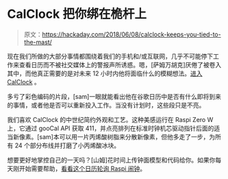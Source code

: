 # CalClock 把你绑在桅杆上

> 原文：<https://hackaday.com/2018/06/08/calclock-keeps-you-tied-to-the-mast/>

现在我们所做的大部分事情都围绕着我们的手机和/或互联网，几乎不可能停下工作来查看日历而不被社交媒体上的警报声所诱惑。嗯，[萨姆万胡克]厌倦了被卷入其中，而他真正需要的是对未来 12 小时内他将面临什么的模糊想法。[进入 CalClock](http://www.instructables.com/id/CalClock-Simply-See-Your-Schedule/) 。

多亏了彩色编码的片段，[sam]一眼就能看出他在谷歌日历中是否有什么即将到来的事情，或者他是否可以重新投入工作。当没有计划时，这些段只是不亮。

我们喜欢 CalClock 的中世纪简约外观和工艺。这种美感运行在 Raspi Zero W 上，它通过 gooCal API 获取 411，并点亮排列在标准时钟机芯驱动指针后面的适当新像素。[sam]本可以用一片丙烯酸树脂来分散新像素，但他多走了一步，为所有 24 个部分布线并打磨了小丙烯酸冰块。

想要更好地掌控自己的一天吗？[山姆]花时间上传钟面模型和代码给你。如果你每天刚开始需要帮助，[看看这个日历轮询 Raspi 闹钟](https://hackaday.com/2013/06/06/alarm-clock-uses-raspberry-pi-to-poll-google-calendar/)。